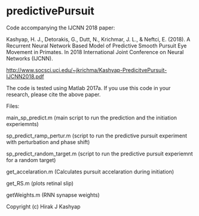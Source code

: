 # predictivePursuit
Code accompanying the IJCNN 2018 paper:

Kashyap, H. J., Detorakis, G., Dutt, N., Krichmar, J. L., & Neftci, E. (2018). A Recurrent Neural Network Based Model of Predictive Smooth Pursuit Eye Movement in Primates. In 2018 International Joint Conference on Neural Networks (IJCNN).

http://www.socsci.uci.edu/~jkrichma/Kashyap-PredicitvePursuit-IJCNN2018.pdf

The code is tested using Matlab 2017a. If you use this code in your research, please cite the above paper.

Files:

main_sp_predict.m (main script to run the prediction and the initiation experiemnts)

sp_predict_ramp_pertur.m (script to run the predictive pursuit experiment with perturbation and phase shift)

sp_predict_random_target.m (script to run the predictive pursuit experiemnt for a random target)

get_accelaration.m (Calculates pursuit accelaration during initiation)

get_RS.m (plots retinal slip)

getWeights.m (RNN synapse weights)

Copyright (c) Hirak J Kashyap
